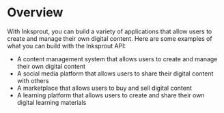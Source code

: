 # Overview

With Inksprout, you can build a variety of applications that allow users to create and manage their own digital content. Here are some examples of what you can build with the Inksprout API:

- A content management system that allows users to create and manage their own digital content
- A social media platform that allows users to share their digital content with others
- A marketplace that allows users to buy and sell digital content
- A learning platform that allows users to create and share their own digital learning materials
